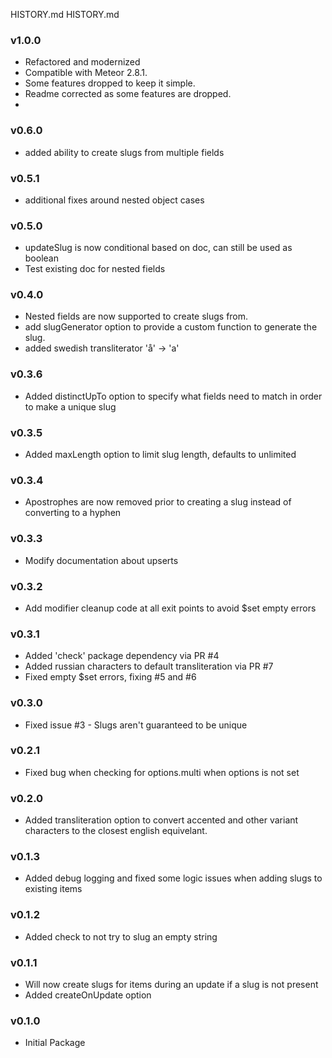 HISTORY.md
HISTORY.md

### v1.0.0
- Refactored and modernized
- Compatible with Meteor 2.8.1.
- Some features dropped to keep it simple.
- Readme corrected as some features are dropped.
- 
### v0.6.0
 - added ability to create slugs from multiple fields

### v0.5.1
 - additional fixes around nested object cases

### v0.5.0
 - updateSlug is now conditional based on doc, can still be used as boolean
 - Test existing doc for nested fields

### v0.4.0
 - Nested fields are now supported to create slugs from.
 - add slugGenerator option to provide a custom function to generate the slug.
 - added swedish transliterator 'å' -> 'a'

### v0.3.6
 - Added distinctUpTo option to specify what fields need to match in order to make a unique slug

### v0.3.5
 - Added maxLength option to limit slug length, defaults to unlimited

### v0.3.4
 - Apostrophes are now removed prior to creating a slug instead of converting to a hyphen

### v0.3.3
 - Modify documentation about upserts

### v0.3.2
 - Add modifier cleanup code at all exit points to avoid $set empty errors

### v0.3.1
 - Added 'check' package dependency via PR #4
 - Added russian characters to default transliteration via PR #7
 - Fixed empty $set errors, fixing #5 and #6

### v0.3.0
 - Fixed issue #3 - Slugs aren't guaranteed to be unique

### v0.2.1
 - Fixed bug when checking for options.multi when options is not set

### v0.2.0
 - Added transliteration option to convert accented and other variant characters to the closest english equivelant.

### v0.1.3
 - Added debug logging and fixed some logic issues when adding slugs to existing items

### v0.1.2
 - Added check to not try to slug an empty string

### v0.1.1
  - Will now create slugs for items during an update if a slug is not present
  - Added createOnUpdate option

### v0.1.0
  - Initial Package
